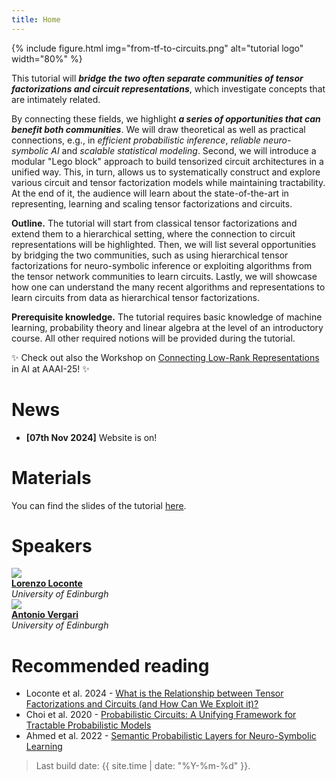 ```yaml
---
title: Home
---
```


{% include figure.html img="from-tf-to-circuits.png" alt="tutorial logo" width="80%" %}

This tutorial will <b><i>bridge the two often separate communities of tensor factorizations and circuit representations</i></b>, which investigate concepts that are intimately related.

By connecting these fields, we highlight <b><i>a series of opportunities that can benefit both communities</i></b>.
We will draw theoretical as well as practical connections, e.g., in <cite>efficient probabilistic inference</cite>, <cite>reliable neuro-symbolic AI</cite> and <cite>scalable statistical modeling</cite>.
Second, we will introduce  a modular "Lego block" approach to build tensorized circuit architectures in a unified way. 
This, in turn, allows us to systematically construct and explore various circuit and tensor factorization models while maintaining tractability.
At the end of it, the audience will learn about the state-of-the-art in representing, learning and scaling tensor factorizations and circuits.

<b>Outline.</b> The tutorial will start from classical tensor factorizations and extend them to a hierarchical setting, where the connection to circuit representations will be highlighted. Then, we will list several opportunities by bridging the two communities, such as using hierarchical tensor factorizations for neuro-symbolic inference or exploiting algorithms from the tensor network communities to learn circuits. Lastly, we will showcase how one can understand the many recent algorithms and representations to learn circuits from data as hierarchical tensor factorizations.


<b>Prerequisite knowledge.</b>  The tutorial requires basic knowledge of machine learning, probability theory and linear algebra at the level of an introductory course.  All other required notions will be provided during the tutorial.

✨ Check out also the Workshop on <a href="https://april-tools.github.io/colorai/">Connecting Low-Rank Representations</a> in AI at AAAI-25! ✨

# News
- **[07th Nov 2024]** Website is on! 

# Materials

You can find the slides of the tutorial <a href="files/slides.pdf">here</a>.

# Speakers

<div id="speakers">
    <div class="speaker">
        <img class="avatar" src="https://loreloc.github.io/static/propic.jpg"><br/>
        <div class="speaker-name">
        <b><a href="https://loreloc.github.io/">Lorenzo Loconte</a></b></div>
        <div class="speaker-uni">
        <i> University of Edinburgh</i>
        </div>
    </div>
    <div class="speaker">
        <img class="avatar" src="https://april-tools.github.io/images/people/aver.jpg"><br/>
        <div class="speaker-name">
        <b><a href="https://april-tools.github.io/">Antonio Vergari</a></b></div>
        <div class="speaker-uni">
        <i> University of Edinburgh</i>
        </div>
    </div>
</div>



# Recommended reading

- Loconte et al. 2024 - [What is the Relationship between Tensor Factorizations and Circuits (and How Can We Exploit it)?](https://arxiv.org/abs/2409.07953v1)
- Choi et al. 2020 - [Probabilistic Circuits: A Unifying Framework for Tractable Probabilistic Models](https://yoojungchoi.github.io/files/ProbCirc20.pdf)
- Ahmed et al. 2022 - [Semantic Probabilistic Layers for Neuro-Symbolic Learning](https://proceedings.neurips.cc/paper_files/paper/2022/hash/c182ec594f38926b7fcb827635b9a8f4-Abstract-Conference.html)

> Last build date: {{ site.time | date: "%Y-%m-%d" }}.
